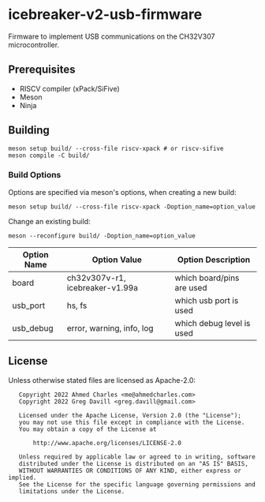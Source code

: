 # icebreaker-v2-usb-firmware

Firmware to implement USB communications on the CH32V307 microcontroller.

## Prerequisites

- RISCV compiler (xPack/SiFive)
- Meson
- Ninja

## Building

```text
meson setup build/ --cross-file riscv-xpack # or riscv-sifive
meson compile -C build/
```

### Build Options

Options are specified via meson's options, when creating a new build:

```text
meson setup build/ --cross-file riscv-xpack -Doption_name=option_value
```

Change an existing build:

```text
meson --reconfigure build/ -Doption_name=option_value
```

| Option Name   | Option Value                    | Option Description        |
| ------------- | ------------------------------- | ------------------------- |
| board         | ch32v307v-r1, icebreaker-v1.99a | which board/pins are used |
| usb_port      | hs, fs                          | which usb port is used    |
| usb_debug     | error, warning, info, log       | which debug level is used |

## License

Unless otherwise stated files are licensed as Apache-2.0:

```
   Copyright 2022 Ahmed Charles <me@ahmedcharles.com>
   Copyright 2022 Greg Davill <greg.davill@gmail.com>

   Licensed under the Apache License, Version 2.0 (the "License");
   you may not use this file except in compliance with the License.
   You may obtain a copy of the License at

       http://www.apache.org/licenses/LICENSE-2.0

   Unless required by applicable law or agreed to in writing, software
   distributed under the License is distributed on an "AS IS" BASIS,
   WITHOUT WARRANTIES OR CONDITIONS OF ANY KIND, either express or implied.
   See the License for the specific language governing permissions and
   limitations under the License.
```
